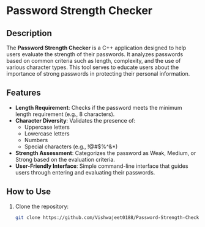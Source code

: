 # Password Strength Checker

## Description
The **Password Strength Checker** is a C++ application designed to help users evaluate the strength of their passwords. It analyzes passwords based on common criteria such as length, complexity, and the use of various character types. This tool serves to educate users about the importance of strong passwords in protecting their personal information.

## Features
- **Length Requirement**: Checks if the password meets the minimum length requirement (e.g., 8 characters).
- **Character Diversity**: Validates the presence of:
  - Uppercase letters
  - Lowercase letters
  - Numbers
  - Special characters (e.g., !@#$%^&*)
- **Strength Assessment**: Categorizes the password as Weak, Medium, or Strong based on the evaluation criteria.
- **User-Friendly Interface**: Simple command-line interface that guides users through entering and evaluating their passwords.

## How to Use
1. Clone the repository:
   ```bash
   git clone https://github.com/Vishwajeet0188/Password-Strength-Checker.git
